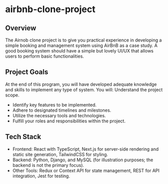 # airbnb-clone-project

## Overview
The Airnob clone project is to give you practical experience in developing a simple booking and management system using AirBnB as a case study. A good booking system should have a simple but lovely UI/UX that allows users to perform basic functionalities.        

## Project Goals
At the end of this program, you will have developed adequate knowledge and skills to implement any type of system. You will:
Understand the project scope.
- Identify key features to be implemented.
- Adhere to designated timelines and milestones.
- Utilize the necessary tools and technologies.
- Fulfill your roles and responsibilities within the project.


## Tech Stack
- Frontend: React with TypeScript, Next.js for server-side rendering and static site generation, TailwindCSS for styling.
- Backend: Python, Django, and MySQL (for illustration purposes; the backend is not the primary focus).
- Other Tools: Redux or Context API for state management, REST for API integration, Jest for testing.
